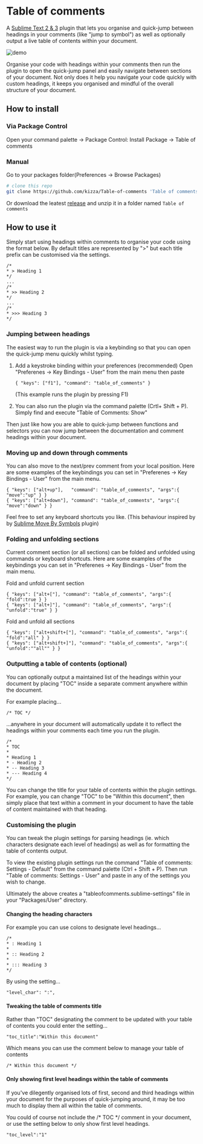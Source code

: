 # Table of comments

A [Sublime Text 2 & 3](http://www.sublimetext.com) plugin that lets you organise and
quick-jump between headings in your comments (like "jump to symbol") as well as 
optionally output a live table of contents within your document.

![demo](http://imgur.com/uIhsQ8A.gif)

Organise your code with headings within your comments then run the plugin 
to open the quick-jump panel and easily navigate between sections of your document. 
Not only does it help you navigate your code quickly with custom headings, 
it keeps you organised and mindful of the overall structure of your document.


## How to install

### Via Package Control  
Open your command palette -> Package Control: Install Package -> Table of comments

### Manual

Go to your packages folder(Preferences -> Browse Packages)
```bash
# clone this repo
git clone https://github.com/kizza/Table-of-comments 'Table of comments'
```
Or download the leatest [release](https://github.com/kizza/Table-of-comments/releases) 
and unzip it in a folder named `Table of comments`

## How to use it

Simply start using headings within comments to organise your code using the format below.
By default titles are represented by ">" but each title prefix can be customised via the settings.

```
/*
* > Heading 1
*/
...
/*
* >> Heading 2
*/
...
/*
* >>> Heading 3
*/
```

### Jumping between headings

The easiest way to run the plugin is via a keybinding so that you can open 
the quick-jump menu quickly whilst typing.

1. Add a keystroke binding within your preferences (recommended)
    Open "Preferenes -> Key Bindings - User" from the main menu then paste

    ```
    { "keys": ["f1"], "command": "table_of_comments" }
    ```
    (This example runs the plugin by pressing F1)
    
    
2. You can also run the plugin via the command palette (Crtl+ Shift + P). 
Simply find and execute "Table of Comments: Show"

Then just like how you are able to quick-jump between functions and selectors 
you can now jump between the documentation and comment headings within your document.

### Moving up and down through comments

You can also move to the next/prev comment from your local position.
Here are some examples of the keybindings you can set in 
"Preferenes -> Key Bindings - User" from the main menu.

```
{ "keys": ["alt+up"],   "command": "table_of_comments", "args":{ "move":"up" } }
{ "keys": ["alt+down"], "command": "table_of_comments", "args":{ "move":"down" } }
```
Feel free to set any keyboard shortcuts you like.
(This behaviour inspired by by [Sublime Move By Symbols](https://packagecontrol.io/packages/Move%20By%20Symbols) plugin)

### Folding and unfolding sections

Current comment section (or all sections) can be folded and unfolded using commands or keyboard shortcuts.
Here are some examples of the keybindings you can set in 
"Preferenes -> Key Bindings - User" from the main menu.

Fold and unfold current section
```
{ "keys": ["alt+["], "command": "table_of_comments", "args":{ "fold":true } }
{ "keys": ["alt+]"], "command": "table_of_comments", "args":{ "unfold":"true" } }
```
Fold and unfold all sections
```
{ "keys": ["alt+shift+["], "command": "table_of_comments", "args":{ "fold":"all" } }
{ "keys": ["alt+shift+]"], "command": "table_of_comments", "args":{ "unfold":""all"" } }
```

### Outputting a table of contents (optional)

You can optionally output a maintained list of the headings within your document
by placing "TOC" inside a separate comment anywhere within the document.

For example placing...

```/* TOC */```

...anywhere in your document will automatically update it to reflect the headings 
within your comments each time you run the plugin.

```
/*
* TOC
*
* Heading 1
* - Heading 2
* -- Heading 3
* --- Heading 4
*/
```

You can change the title for your table of contents within the plugin settings.  
For example, you can change "TOC" to be "Within this document", then simply place 
that text within a comment in your document to have the table of content maintained 
with that heading.

### Customising the plugin

You can tweak the plugin settings for parsing headings (ie. which characters 
designate each level of headings) as well as for formatting the table of contents output.

To view the existing plugin settings run the command 
"Table of comments: Settings - Default" from the command palette (Ctrl + Shift + P).
Then run "Table of comments: Settings - User" and paste in any of the settings 
you wish to change.

Ultimately the above creates a "tableofcomments.sublime-settings" file in
your "Packages/User" directory.

#### Changing the heading characters

For example you can use colons to designate level headings...

```
/*
* : Heading 1
*
* :: Heading 2
*
* ::: Heading 3
*/
```

By using the setting...

```
"level_char": ":",
```

#### Tweaking the table of comments title

Rather than "TOC" designating the comment to be updated with your table of contents 
you could enter the setting...

```
"toc_title":"Within this document"
```

Which means you can use the comment below to manage your table of contents

```
/* Within this document */
```

#### Only showing first level headings within the table of comments

If you've dilegently organised lots of first, second and third headings within your
document for the purposes of quick-jumping around, it may be too much to display 
them all within the table of comments.

You could of course not include the /* TOC */ comment in your document, or use the 
setting below to only show first level headings.

```
"toc_level":"1"
```
